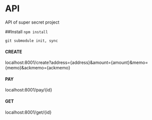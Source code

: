 API
======

API of super secret project

##Install
`npm install`

`git submodule init, sync`

#### CREATE

localhost:8001/create?address={address}&amount={amount}&memo={memo}&ackmemo={ackmemo}

#### PAY

localhost:8001/pay/{id}

#### GET

localhost:8001/get/{id}
